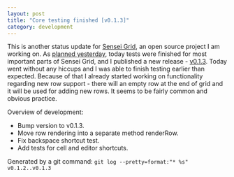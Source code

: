 ```yaml
---
layout: post
title: "Core testing finished [v0.1.3]"
category: development
---
```


This is another status update for [Sensei Grid](https://github.com/datazenit/sensei-grid), an open source project I am working on. As [planned yesterday](http://lauris.github.io/development/2014/09/10/more-testing-v012/), today tests were finished for most important parts of Sensei Grid, and I published a new release - [v0.1.3](https://github.com/datazenit/sensei-grid/releases/tag/v0.1.3). Today went without any hiccups and I was able to finish testing earlier than expected. Because of that I already started working on functionality regarding new row support - there will an empty row at the end of grid and it will be used for adding new rows. It seems to be fairly common and obvious practice. 

Overview of development:

* Bump version to v0.1.3.
* Move row rendering into a separate method renderRow.
* Fix backspace shortcut test.
* Add tests for cell and editor shortcuts.

Generated by a git command: ``git log --pretty=format:"* %s" v0.1.2..v0.1.3`` 
